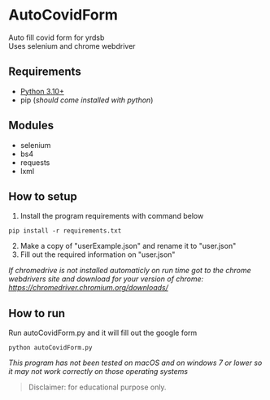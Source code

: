 # AutoCovidForm
Auto fill covid form for yrdsb\
Uses selenium and chrome webdriver
## Requirements
- [Python 3.10+](https://www.python.org/downloads/)
- pip (*should come installed with python*)
## Modules
- selenium
- bs4
- requests
- lxml
## How to setup
1. Install the program requirements with command below
```
pip install -r requirements.txt
```
2. Make a copy of "userExample.json" and rename it to "user.json"
3. Fill out the required information on "user.json"

*If chromedrive is not installed automaticly on run time got to the chrome webdrivers site and download for your version of chrome: https://chromedriver.chromium.org/downloads/*

## How to run
Run autoCovidForm.py and it will fill out the google form
```
python autoCovidForm.py
```
*This program has not been tested on macOS and on windows 7 or lower so it may not work correctly on those operating systems*
> Disclaimer: for educational purpose only.
